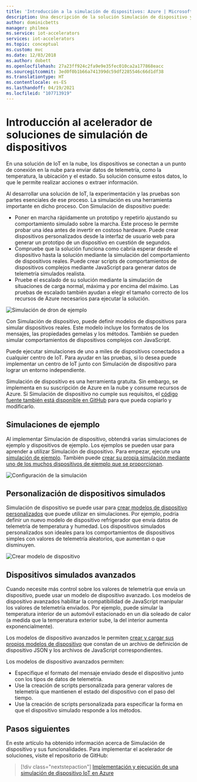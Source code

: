 ```yaml
---
title: 'Introducción a la simulación de dispositivos: Azure | Microsoft Docs'
description: Una descripción de la solución Simulación de dispositivo y sus funcionalidades.
author: dominicbetts
manager: philmea
ms.service: iot-accelerators
services: iot-accelerators
ms.topic: conceptual
ms.custom: mvc
ms.date: 12/03/2018
ms.author: dobett
ms.openlocfilehash: 27a23ff924c2fa9e9e35fec010ca2a177868eacc
ms.sourcegitcommit: 3ed0f0b1b66a741399dc59df2285546c66d1df38
ms.translationtype: HT
ms.contentlocale: es-ES
ms.lasthandoff: 04/19/2021
ms.locfileid: "107713919"
---
```

# <a name="device-simulation-solution-accelerator-overview"></a>Introducción al acelerador de soluciones de simulación de dispositivos

En una solución de IoT en la nube, los dispositivos se conectan a un punto de conexión en la nube para enviar datos de telemetría, como la temperatura, la ubicación y el estado. Su solución consume estos datos, lo que le permite realizar acciones o extraer información.

Al desarrollar una solución de IoT, la experimentación y las pruebas son partes esenciales de ese proceso. La simulación es una herramienta importante en dicho proceso. Con Simulación de dispositivo puede:

* Poner en marcha rápidamente un prototipo y repetirlo ajustando su comportamiento simulado sobre la marcha. Este proceso le permite probar una idea antes de invertir en costoso hardware. Puede crear dispositivos personalizados desde la interfaz de usuario web para generar un prototipo de un dispositivo en cuestión de segundos.
* Compruebe que la solución funciona como cabría esperar desde el dispositivo hasta la solución mediante la simulación del comportamiento de dispositivos reales. Puede crear scripts de comportamientos de dispositivos complejos mediante JavaScript para generar datos de telemetría simulados realista.
* Pruebe el escalado de su solución mediante la simulación de situaciones de carga normal, máxima y por encima del máximo. Las pruebas de escalado también ayudan a elegir el tamaño correcto de los recursos de Azure necesarios para ejecutar la solución.

![Simulación de dron de ejemplo](media/iot-accelerators-device-simulation-overview/dronesimulation.png)

Con Simulación de dispositivo, puede definir modelos de dispositivos para simular dispositivos reales. Este modelo incluye los formatos de los mensajes, las propiedades gemelas y los métodos. También se pueden simular comportamientos de dispositivos complejos con JavaScript.

Puede ejecutar simulaciones de uno a miles de dispositivos conectados a cualquier centro de IoT. Para ayudar en las pruebas, si lo desea puede implementar un centro de IoT junto con Simulación de dispositivo para lograr un entorno independiente.

Simulación de dispositivo es una herramienta gratuita. Sin embargo, se implementa en su suscripción de Azure en la nube y consume recursos de Azure. Si Simulación de dispositivo no cumple sus requisitos, el [código fuente también está disponible en GitHub](https://github.com/Azure/azure-iot-pcs-device-simulation) para que pueda copiarlo y modificarlo.

## <a name="sample-simulations"></a>Simulaciones de ejemplo

Al implementar Simulación de dispositivo, obtendrá varias simulaciones de ejemplo y dispositivos de ejemplo. Los ejemplos se pueden usar para aprender a utilizar Simulación de dispositivo. Para empezar, ejecute una [simulación de ejemplo](https://github.com/Azure/azure-iot-pcs-device-simulation/blob/master/README.md). También puede [crear su propia simulación mediante uno de los muchos dispositivos de ejemplo que se proporcionan](iot-accelerators-device-simulation-create-simulation.md).

![Configuración de la simulación](media/iot-accelerators-device-simulation-overview/samplesimulation1.png)

## <a name="custom-simulated-devices"></a>Personalización de dispositivos simulados

Simulación de dispositivo se puede usar para [crear modelos de dispositivo personalizados](iot-accelerators-device-simulation-create-custom-device.md) que puede utilizar en simulaciones. Por ejemplo, podría definir un nuevo modelo de dispositivo refrigerador que envía datos de telemetría de temperatura y humedad. Los dispositivos simulados personalizados son ideales para los comportamientos de dispositivos simples con valores de telemetría aleatorios, que aumentan o que disminuyen.

![Crear modelo de dispositivo](media/iot-accelerators-device-simulation-overview/adddevicemodel.png)

## <a name="advanced-simulated-devices"></a>Dispositivos simulados avanzados

Cuando necesite más control sobre los valores de telemetría que envía un dispositivo, puede usar un modelo de dispositivo avanzado. Los modelos de dispositivo avanzados habilitar la compatibilidad de JavaScript manipular los valores de telemetría enviados. Por ejemplo, puede simular la temperatura interior de un automóvil estacionado en un día soleado de calor (a medida que la temperatura exterior sube, la del interior aumenta exponencialmente).

Los modelos de dispositivo avanzados le permiten [crear y cargar sus propios modelos de dispositivo](iot-accelerators-device-simulation-advanced-device.md) que constan de un archivo de definición de dispositivo JSON y los archivos de JavaScript correspondientes.

Los modelos de dispositivo avanzados permiten:

* Especifique el formato del mensaje enviado desde el dispositivo junto con los tipos de datos de telemetría.
* Use la creación de scripts personalizada para generar valores de telemetría que mantienen el estado del dispositivo con el paso del tiempo.
* Use la creación de scripts personalizada para especificar la forma en que el dispositivo simulado responde a los métodos.

## <a name="next-steps"></a>Pasos siguientes

En este artículo ha obtenido información acerca de Simulación de dispositivo y sus funcionalidades. Para implementar el acelerador de soluciones, visite el repositorio de GitHub:

> [!div class="nextstepaction"]
> [Implementación y ejecución de una simulación de dispositivo IoT en Azure](https://github.com/Azure/azure-iot-pcs-device-simulation/blob/master/README.md)
